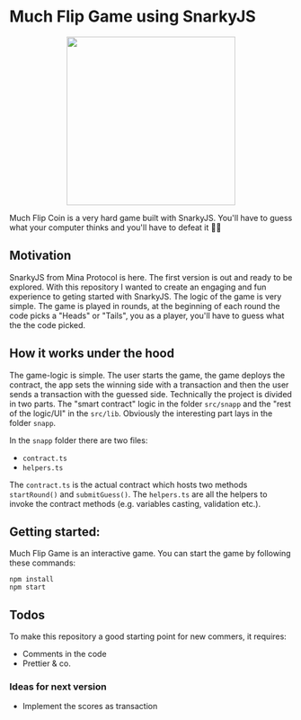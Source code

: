 # Much Flip Game using SnarkyJS

<p align="center"> 
<img height="300" src="https://i.ibb.co/NC249nx/muchflipbanner2.png">
</p>
Much Flip Coin is a very hard game built with SnarkyJS. You'll have to guess what your computer thinks and you'll have to defeat it 🧙‍♀️

## Motivation
SnarkyJS from Mina Protocol is here. The first version is out and ready to be explored. With this repository I wanted to create an engaging and fun experience to geting started with SnarkyJS. The logic of the game is very simple. The game is played in rounds, at the beginning of each round the code picks a "Heads" or "Tails", you as a player, you'll have to guess what the the code picked.

## How it works under the hood

The game-logic is simple. The user starts the game, the game deploys the contract, the app sets the winning side with a transaction and then the user sends a transaction with the guessed side. 
Technically the project is divided in two parts. The "smart contract" logic in the folder `src/snapp` and the "rest of the logic/UI" in the `src/lib`. Obviously the interesting part lays in the folder `snapp`.

In the `snapp` folder there are two files:
- `contract.ts`
- `helpers.ts`

The `contract.ts` is the actual contract which hosts two methods `startRound()` and `submitGuess()`.
The `helpers.ts` are all the helpers to invoke the contract methods (e.g. variables casting, validation etc.).

## Getting started:
Much Flip Game is an interactive game. You can start the game by following these commands:
```
npm install
npm start
```

## Todos

To make this repository a good starting point for new commers, it requires:
- Comments in the code
- Prettier & co.

### Ideas for next version
- Implement the scores as transaction
